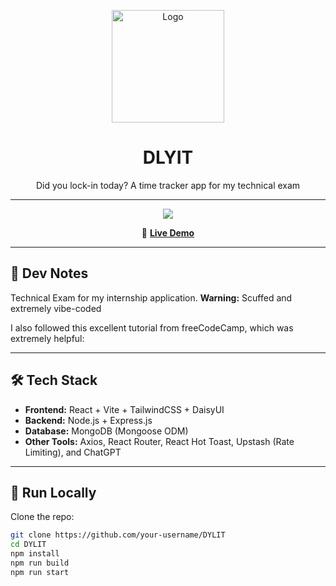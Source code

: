 <p align="center">
  <img src="https://github.com/user-attachments/assets/482ea14c-2a9c-4e6a-ba7e-840238fe56d7" alt="Logo" width="180" />
</p>

<h1 align="center">DLYIT</h1>
<p align="center">Did you lock-in today? A time tracker app for my technical exam</p>

---

<p align="center">
  <a href="https://notiont.onrender.com" target="_blank">
    <img src="https://github.com/user-attachments/assets/42c015d5-e6c6-40de-ad41-439a0e1d42fd" />
  </a>
</p>

<p align="center">
  🔗 <a href="https://dylit-time-tracker.onrender.com/login" target="_blank"><b>Live Demo</b></a>
</p>

---

## 📖 Dev Notes
Technical Exam for my internship application. **Warning:** Scuffed and extremely vibe-coded

I also followed this excellent tutorial from freeCodeCamp, which was extremely helpful:  

---

## 🛠️ Tech Stack
- **Frontend:** React + Vite + TailwindCSS + DaisyUI  
- **Backend:** Node.js + Express.js  
- **Database:** MongoDB (Mongoose ODM)  
- **Other Tools:** Axios, React Router, React Hot Toast, Upstash (Rate Limiting), and ChatGPT

---

## 🚀 Run Locally

Clone the repo:

```bash
git clone https://github.com/your-username/DYLIT
cd DYLIT
npm install
npm run build
npm run start
